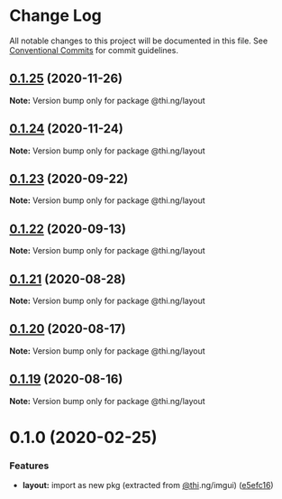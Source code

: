 # Change Log

All notable changes to this project will be documented in this file.
See [Conventional Commits](https://conventionalcommits.org) for commit guidelines.

## [0.1.25](https://github.com/thi-ng/umbrella/compare/@thi.ng/layout@0.1.24...@thi.ng/layout@0.1.25) (2020-11-26)

**Note:** Version bump only for package @thi.ng/layout





## [0.1.24](https://github.com/thi-ng/umbrella/compare/@thi.ng/layout@0.1.23...@thi.ng/layout@0.1.24) (2020-11-24)

**Note:** Version bump only for package @thi.ng/layout





## [0.1.23](https://github.com/thi-ng/umbrella/compare/@thi.ng/layout@0.1.22...@thi.ng/layout@0.1.23) (2020-09-22)

**Note:** Version bump only for package @thi.ng/layout





## [0.1.22](https://github.com/thi-ng/umbrella/compare/@thi.ng/layout@0.1.21...@thi.ng/layout@0.1.22) (2020-09-13)

**Note:** Version bump only for package @thi.ng/layout





## [0.1.21](https://github.com/thi-ng/umbrella/compare/@thi.ng/layout@0.1.20...@thi.ng/layout@0.1.21) (2020-08-28)

**Note:** Version bump only for package @thi.ng/layout





## [0.1.20](https://github.com/thi-ng/umbrella/compare/@thi.ng/layout@0.1.19...@thi.ng/layout@0.1.20) (2020-08-17)

**Note:** Version bump only for package @thi.ng/layout





## [0.1.19](https://github.com/thi-ng/umbrella/compare/@thi.ng/layout@0.1.18...@thi.ng/layout@0.1.19) (2020-08-16)

**Note:** Version bump only for package @thi.ng/layout





# 0.1.0 (2020-02-25)


### Features

* **layout:** import as new pkg (extracted from [@thi](https://github.com/thi).ng/imgui) ([e5efc16](https://github.com/thi-ng/umbrella/commit/e5efc165253480aff8068e4cde31bba4aec018d1))
